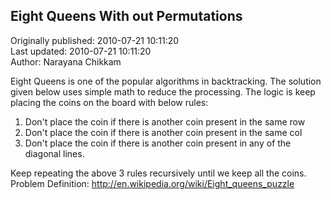 ## Eight Queens With out Permutations  
Originally published: 2010-07-21 10:11:20  
Last updated: 2010-07-21 10:11:20  
Author: Narayana Chikkam  
  
Eight Queens is one of the popular algorithms in  backtracking. The solution given below uses simple math to reduce the processing. The logic is keep placing the coins on the board with below rules:
1. Don't place the coin if there is another coin present in the same row
2. Don't place the coin if there is another coin present in the same col
3. Don't place the coin if there is another coin present in any of the diagonal lines.

Keep repeating the above 3 rules recursively until we keep all the coins.
Problem Definition: 
http://en.wikipedia.org/wiki/Eight_queens_puzzle